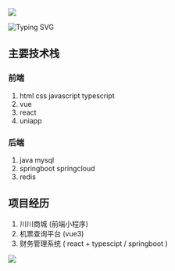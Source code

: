 <img src="https://capsule-render.vercel.app/api?type=Slice&color=0:1a1522,100:1a1621&animation=fadeIn&height=100&text= Hi There!&fontColor=d6ace6&fontSize=40&fontAlignY=35&fontAlign=80&rotate=6.5"/>



![Typing SVG](https://readme-typing-svg.demolab.com/?center=true&width=800&height=100&size=40&color=90adde&duration=4000&lines=I%27m%20TroubleTeenZ;Welcome%20to%20my%20HomePage)

## 主要技术栈

### 前端

1.  html   css   javascript   typescript
2.   vue   
3.  react
4.  uniapp

###  后端

1.  java   mysql
2.  springboot   springcloud
3.   redis   





##  项目经历

1.  川川商城  (前端小程序)
2.  机票查询平台  (vue3)
3.  财务管理系统 ( react + typescipt  /  springboot )







<img src="https://capsule-render.vercel.app/api?type=Slice&color=0:1a1621,100:1a1522&height=100&section=footer&text=End&&fontColor=d6ace6&fontSize=40&fontAlignY=75&fontAlign=20&rotate=6.5"/>
